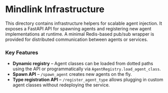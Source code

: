 # Mindlink Infrastructure

This directory contains infrastructure helpers for scalable agent injection.
It exposes a FastAPI API for spawning agents and registering new agent
implementations at runtime. A minimal Redis-based pub/sub wrapper is provided
for distributed communication between agents or services.

### Key Features

- **Dynamic registry** – Agent classes can be loaded from dotted paths using the
  API or programmatically via ``AgentRegistry.load_agent_class``.
- **Spawn API** – ``/spawn_agent`` creates new agents on the fly.
- **Type registration API** – ``/register_agent_type`` allows plugging in custom
  agent classes without redeploying the service.

